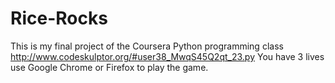 Rice-Rocks
==========

This is my final project of the Coursera Python programming class 
http://www.codeskulptor.org/#user38_MwqS45Q2qt_23.py
You have 3 lives
use Google Chrome or Firefox to play the game.
